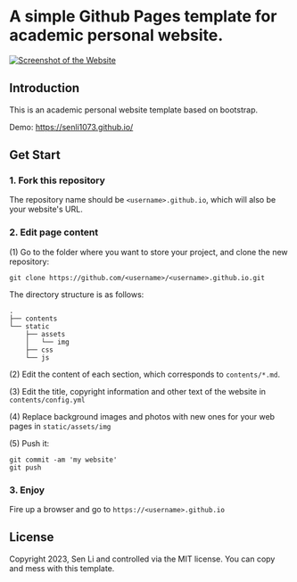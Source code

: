 # A simple Github Pages template for academic personal website.

[![Screenshot of the Website](https://raw.githubusercontent.com/senli1073/senli1073.github.io/main/screenshot_full.png)](https://senli1073.github.io/)

## Introduction

This is an academic personal website template based on bootstrap.

Demo: https://senli1073.github.io/


## Get Start
### 1. Fork this repository
The repository name should be `<username>.github.io`, which will also be your website's URL.


### 2. Edit page content

(1) Go to the folder where you want to store your project, and clone the new repository:
```
git clone https://github.com/<username>/<username>.github.io.git
```
The directory structure is as follows:

```.
.
├── contents
└── static
    ├── assets
    │   └── img
    ├── css
    └── js
```

(2) Edit the content of each section, which corresponds to `contents/*.md`.

(3) Edit the title, copyright information and other text of the website in `contents/config.yml`

(4) Replace background images and photos with new ones for your web pages in `static/assets/img`

(5) Push it: 
```
git commit -am 'my website'
git push
```


### 3. Enjoy

Fire up a browser and go to `https://<username>.github.io`



## License

Copyright 2023, Sen Li and controlled via the MIT license. You can copy and mess with this template.
